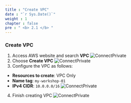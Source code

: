 ```yaml
---
title : "Create VPC"
date : "`r Sys.Date()`"
weight : 1
chapter : false
pre : " <b> 2.1 </b> "
---
```


### Create VPC
1. Access AWS website and search **VPC**
![ConnectPrivate](/images/2.Preparation/2.1-createvpc/001-createvpc.png) 
2. Choose **Create VPC**
![ConnectPrivate](/images/2.Preparation/2.1-createvpc/002-createvpc.png) 
3. Configure the VPC as follows:
- **Resources to create**: VPC Only
- **Name tag**: `my-workshop-01`
- **IPv4 CIDR**: `10.0.0.0/16`
![ConnectPrivate](/images/2.Preparation/2.1-createvpc/003-createvpc.png) 
4. Finish creating VPC
![ConnectPrivate](/images/2.Preparation/2.1-createvpc/004-createvpc.png) 
